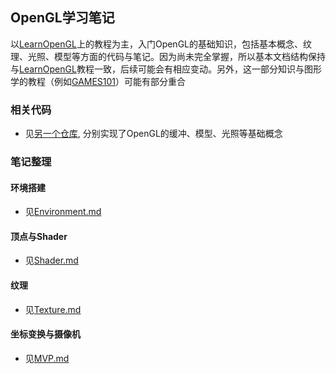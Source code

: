 ## OpenGL学习笔记
以[LearnOpenGL](https://learnopengl-cn.github.io/)上的教程为主，入门OpenGL的基础知识，包括基本概念、纹理、光照、模型等方面的代码与笔记。因为尚未完全掌握，所以基本文档结构保持与[LearnOpenGL](https://learnopengl-cn.github.io/)教程一致，后续可能会有相应变动。另外，这一部分知识与图形学的教程（例如[GAMES101](https://github.com/Lee-Ft/Daily-Log/GAMES101)）可能有部分重合

### 相关代码

- 见[另一个仓库](https://github.com/Lee-Ft/LearnOpenGL), 分别实现了OpenGL的缓冲、模型、光照等基础概念

### 笔记整理
#### 环境搭建

- 见[Environment.md](https://github.com/Lee-Ft/Daily-Log/OpenGL/Environment.md)
#### 顶点与Shader
- 见[Shader.md](https://github.com/Lee-Ft/Daily-Log/OpenGL/Shader.md)
#### 纹理
- 见[Texture.md](https://github.com/Lee-Ft/Daily-Log/OpenGL/Texture.md)
#### 坐标变换与摄像机
- 见[MVP.md](https://github.com/Lee-Ft/Daily-Log/OpenGL/MVP.md)


